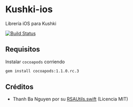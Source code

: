 # Kushki-ios

Librería iOS para Kushki

[![Build Status](https://travis-ci.org/Kushki/kushki-ios.svg?branch=master)](https://travis-ci.org/Kushki/kushki-ios)

## Requisitos

Instalar `cocoapods` corriendo

```bash
gem install cocoapods:1.1.0.rc.3
```

## Créditos

* Thanh Ba Nguyen por su
[RSAUtils.swift](https://github.com/btnguyen2k/swiftutils/blob/master/SwiftUtils/RSAUtils.swift)
(Licencia MIT)

